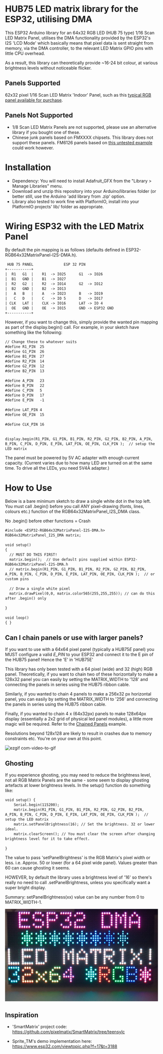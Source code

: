 # HUB75 LED matrix library for the ESP32, utilising DMA

This ESP32 Arduino library for an 64x32 RGB LED (HUB 75 type) 1/16 Scan LED Matrix Panel, utilises the DMA functionality provided by the ESP32's I2S 'LCD Mode' which basically means that pixel data is sent straight from memory, via the DMA controller, to the relevant LED Matrix GPIO pins with little CPU overhead.

As a result, this library can theoretically provide ~16-24 bit colour, at various brightness levels without noticeable flicker.

## Panels Supported
62x32 pixel 1/16 Scan LED Matrix 'Indoor' Panel, such as this [typical RGB panel available for purchase](https://www.aliexpress.com/item/256-128mm-64-32-pixels-1-16-Scan-Indoor-3in1-SMD2121-RGB-full-color-P4-led/32810362851.html). 

## Panels Not Supported
* 1/8 Scan LED Matrix Panels are not supported, please use an alternative library if you bought one of these.
* Chinese junk panels based on FMXXXX chipsets. This library does not support these panels. FM6126 panels based on [this untested example](/examples/FM6126Panel) could work however.

# Installation

* Dependency: You will need to install Adafruit_GFX from the "Library > Manage Libraries" menu.
* Download and unzip this repository into your Arduino/libraries folder (or better still, use the Arduino 'add library from .zip' option.
* Library also tested to work fine with PlatformIO, install into your PlatformIO projects' lib/ folder as appropriate.

# Wiring ESP32 with the LED Matrix Panel

By default the pin mapping is as follows (defaults defined in ESP32-RGB64x32MatrixPanel-I2S-DMA.h).

```
 HUB 75 PANEL              ESP 32 PIN
+-----------+   
|  R1   G1  |    R1  -> IO25      G1  -> IO26
|  B1   GND |    B1  -> IO27
|  R2   G2  |    R2  -> IO14      G2  -> IO12
|  B2   GND |    B2  -> IO13
|   A   B   |    A   -> IO23      B   -> IO19
|   C   D   |    C   -> IO 5      D   -> IO17
| CLK   LAT |    CLK -> IO16      LAT -> IO 4
|  OE   GND |    OE  -> IO15      GND -> ESP32 GND
+-----------+
```

However, if you want to change this, simply provide the wanted pin mapping as part of the display.begin() call. For example, in your sketch have something like the following:

```
// Change these to whatever suits
#define R1_PIN  25
#define G1_PIN  26
#define B1_PIN  27
#define R2_PIN  14
#define G2_PIN  12
#define B2_PIN  13

#define A_PIN   23
#define B_PIN   22 
#define C_PIN   5
#define D_PIN   17
#define E_PIN   -1
          
#define LAT_PIN 4
#define OE_PIN  15

#define CLK_PIN 16


display.begin(R1_PIN, G1_PIN, B1_PIN, R2_PIN, G2_PIN, B2_PIN, A_PIN, B_PIN, C_PIN, D_PIN, E_PIN, LAT_PIN, OE_PIN, CLK_PIN );  // setup the LED matrix
```

The panel must be powered by 5V AC adapter with enough current capacity. (Current varies due to how many LED are turned on at the same time. To drive all the LEDs, you need 5V4A adapter.)

# How to Use

Below is a bare minimum sketch to draw a single white dot in the top left. You must call .begin() before you call ANY pixel-drawing (fonts, lines, colours etc.) function of the RGB64x32MatrixPanel_I2S_DMA class.

No .begin() before other functions = Crash
```
#include <ESP32-RGB64x32MatrixPanel-I2S-DMA.h>
RGB64x32MatrixPanel_I2S_DMA matrix;

void setup()
{ 
  // MUST DO THIS FIRST!
  matrix.begin();  // Use default pins supplied within ESP32-RGB64x32MatrixPanel-I2S-DMA.h
  // matrix.begin(R1_PIN, G1_PIN, B1_PIN, R2_PIN, G2_PIN, B2_PIN, A_PIN, B_PIN, C_PIN, D_PIN, E_PIN, LAT_PIN, OE_PIN, CLK_PIN );  // or custom pins

  // Draw a single white pixel
  matrix.drawPixel(0,0, matrix.color565(255,255,255)); // can do this after .begin() only
  
}

void loop()
{ }

```


## Can I chain panels or use with larger panels?

If you want to use with a 64x64 pixel panel (typically a HUB75*E* panel) you MUST configure a valid *E_PIN* to your ESP32 and connect it to the E pin of the HUB75 panel! Hence the 'E' in 'HUB75E'

This library has only been tested with a 64 pixel (wide) and 32 (high) RGB panel.  Theoretically, if you want to chain two of these horizontally to make a 128x32 panel you can easily by setting the MATRIX_WIDTH to '128' and connecting the panels in series using the HUB75 ribbon cable.

Similarly, if you wanted to chain 4 panels to make a 256x32 px horizontal panel, you can easily by setting the MATRIX_WIDTH to '256' and connecting the panels in series using the HUB75 ribbon cable.

Finally, if you wanted to chain 4 x (64x32px) panels to make 128x64px display (essentially a 2x2 grid of physical led panel modules), a little more magic will be required. Refer to the [Chained Panels](examples/ChainedPanels/) example.

Resolutions beyond 128x128 are likely to result in crashes due to memory constraints etc. You're on your own at this point.

![ezgif com-video-to-gif](https://user-images.githubusercontent.com/12006953/89837358-b64c0480-db60-11ea-870d-4b6482068a3b.gif)


## Ghosting

If you experience ghosting, you may need to reduce the brightness level, not all RGB Matrix Panels are the same - some seem to display ghosting artefacts at lower brightness levels. In the setup() function do something like:

```
void setup() {
    Serial.begin(115200);
    matrix.begin(R1_PIN, G1_PIN, B1_PIN, R2_PIN, G2_PIN, B2_PIN, A_PIN, B_PIN, C_PIN, D_PIN, E_PIN, LAT_PIN, OE_PIN, CLK_PIN );  // setup the LED matrix
    matrix.setPanelBrightness(16); // Set the brightness. 32 or lower ideal.
    matrix.clearScreen(); // You must clear the screen after changing brightness level for it to take effect.

}

```

The value to pass 'setPanelBrightness' is the RGB Matrix's pixel width or less. i.e. Approx. 50 or lower (for a 64 pixel wide panel). Values greater than 60 can cause ghosting it seems.

HOWEVER, by default the library uses a brightness level of '16' so there's really no need to call .setPanelBrightness, unless you specifically want a super bright display.

Summary: setPanelBrightness(xx) value can be any number from 0 to MATRIX_WIDTH-1. 

![It's better in real life](image.jpg)

## Inspiration

* 'SmartMatrix' project code: https://github.com/pixelmatix/SmartMatrix/tree/teensylc

* Sprite_TM's demo implementation here: https://www.esp32.com/viewtopic.php?f=17&t=3188

